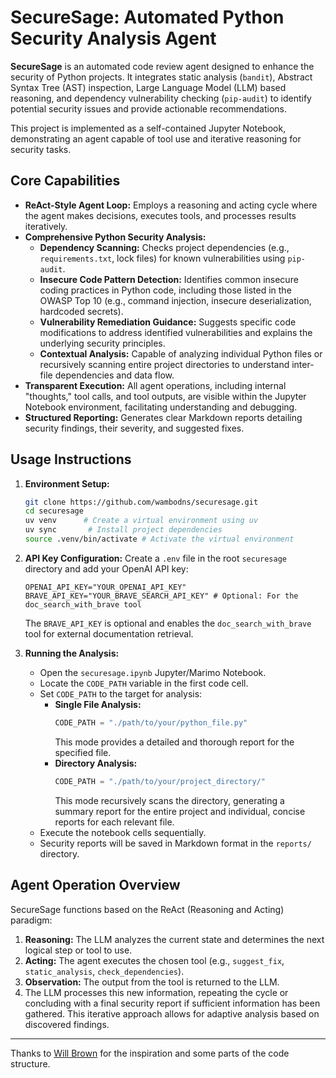 # SecureSage: Automated Python Security Analysis Agent

**SecureSage** is an automated code review agent designed to enhance the security of Python projects. It integrates static analysis (`bandit`), Abstract Syntax Tree (AST) inspection, Large Language Model (LLM) based reasoning, and dependency vulnerability checking (`pip-audit`) to identify potential security issues and provide actionable recommendations.

This project is implemented as a self-contained Jupyter Notebook, demonstrating an agent capable of tool use and iterative reasoning for security tasks.

## Core Capabilities

*   **ReAct-Style Agent Loop:** Employs a reasoning and acting cycle where the agent makes decisions, executes tools, and processes results iteratively.
*   **Comprehensive Python Security Analysis:**
    *   **Dependency Scanning:** Checks project dependencies (e.g., `requirements.txt`, lock files) for known vulnerabilities using `pip-audit`.
    *   **Insecure Code Pattern Detection:** Identifies common insecure coding practices in Python code, including those listed in the OWASP Top 10 (e.g., command injection, insecure deserialization, hardcoded secrets).
    *   **Vulnerability Remediation Guidance:** Suggests specific code modifications to address identified vulnerabilities and explains the underlying security principles.
    *   **Contextual Analysis:** Capable of analyzing individual Python files or recursively scanning entire project directories to understand inter-file dependencies and data flow.
*   **Transparent Execution:** All agent operations, including internal "thoughts," tool calls, and tool outputs, are visible within the Jupyter Notebook environment, facilitating understanding and debugging.
*   **Structured Reporting:** Generates clear Markdown reports detailing security findings, their severity, and suggested fixes.

## Usage Instructions

1.  **Environment Setup:**
    ```bash
    git clone https://github.com/wambodns/securesage.git
    cd securesage
    uv venv      # Create a virtual environment using uv
    uv sync       # Install project dependencies
    source .venv/bin/activate # Activate the virtual environment
    ```

2.  **API Key Configuration:**
    Create a `.env` file in the root `securesage` directory and add your OpenAI API key:
    ```
    OPENAI_API_KEY="YOUR_OPENAI_API_KEY"
    BRAVE_API_KEY="YOUR_BRAVE_SEARCH_API_KEY" # Optional: For the doc_search_with_brave tool
    ```
    The `BRAVE_API_KEY` is optional and enables the `doc_search_with_brave` tool for external documentation retrieval.

3.  **Running the Analysis:**
    *   Open the `securesage.ipynb` Jupyter/Marimo Notebook.
    *   Locate the `CODE_PATH` variable in the first code cell.
    *   Set `CODE_PATH` to the target for analysis:
        *   **Single File Analysis:**
            ```python
            CODE_PATH = "./path/to/your/python_file.py"
            ```
            This mode provides a detailed and thorough report for the specified file.
        *   **Directory Analysis:**
            ```python
            CODE_PATH = "./path/to/your/project_directory/"
            ```
            This mode recursively scans the directory, generating a summary report for the entire project and individual, concise reports for each relevant file.
    *   Execute the notebook cells sequentially.
    *   Security reports will be saved in Markdown format in the `reports/` directory.

## Agent Operation Overview

SecureSage functions based on the ReAct (Reasoning and Acting) paradigm:
1.  **Reasoning:** The LLM analyzes the current state and determines the next logical step or tool to use.
2.  **Acting:** The agent executes the chosen tool (e.g., `suggest_fix`, `static_analysis`, `check_dependencies`).
3.  **Observation:** The output from the tool is returned to the LLM.
4.  The LLM processes this new information, repeating the cycle or concluding with a final security report if sufficient information has been gathered. This iterative approach allows for adaptive analysis based on discovered findings.

---
Thanks to [Will Brown](https://x.com/willccbb) for the inspiration and some parts of the code structure.